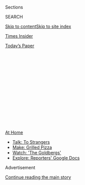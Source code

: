 <div id="app">

<div>

<div>

<div>

<div class="NYTAppHideMasthead css-1q2w90k e1suatyy0">

<div class="section css-ui9rw0 e1suatyy2">

<div class="css-eph4ug er09x8g0">

<div class="css-6n7j50">

</div>

<span class="css-1dv1kvn">Sections</span>

<div class="css-10488qs">

<span class="css-1dv1kvn">SEARCH</span>

</div>

[Skip to content](#site-content)[Skip to site index](#site-index)

</div>

<div id="masthead-section-label" class="css-1wr3we4 eaxe0e00">

[Times
Insider](https://www.nytimes.com/section/reader-center)

</div>

<div class="css-10698na e1huz5gh0">

</div>

</div>

<div id="masthead-bar-one" class="section hasLinks css-15hmgas e1csuq9d3">

<div class="css-uqyvli e1csuq9d0">

</div>

<div class="css-1uqjmks e1csuq9d1">

</div>

<div class="css-9e9ivx">

[](https://myaccount.nytimes.com/auth/login?response_type=cookie&client_id=vi)

</div>

<div class="css-1bvtpon e1csuq9d2">

[Today’s
Paper](https://www.nytimes.com/section/todayspaper)

</div>

</div>

</div>

</div>

<div data-aria-hidden="false">

<div id="site-content" data-role="main">

<div>

<div class="css-1aor85t" style="opacity:0.000000001;z-index:-1;visibility:hidden">

<div class="css-1hqnpie">

<div class="css-epjblv">

<span class="css-17xtcya">[Times
Insider](/section/reader-center)</span><span class="css-x15j1o">|</span><span class="css-fwqvlz">Letting
Their Cameras Transport
You</span>

</div>

<div class="css-k008qs">

<div class="css-1iwv8en">

<span class="css-18z7m18"></span>

<div>

</div>

</div>

<span class="css-1n6z4y">https://nyti.ms/33mDoSO</span>

<div class="css-1705lsu">

<div class="css-4xjgmj">

<div class="css-4skfbu" data-role="toolbar" data-aria-label="Social Media Share buttons, Save button, and Comments Panel with current comment count" data-testid="share-tools">

  - 
  - 
  - 
  - 
    
    <div class="css-6n7j50">
    
    </div>

  - 
  - 

</div>

</div>

</div>

</div>

</div>

</div>

<div id="NYT_TOP_BANNER_REGION" class="css-13pd83m">

<div>

<div id="maps-athome-menu" class="section interactive-content interactive-size-medium css-1edisqu">

<div class="css-17ih8de interactive-body">

<div class="at-home-nav__innerContainer">

<div class="at-home-nav__title">

[At
Home](https://www.nytimes.com/spotlight/at-home?action=click&pgtype=Article&state=default&region=TOP_BANNER&context=at_home_menu)

</div>

  - [Talk: To
    Strangers](https://www.nytimes.com/2020/08/03/well/family/the-benefits-of-talking-to-strangers.html?action=click&pgtype=Article&state=default&region=TOP_BANNER&context=at_home_menu)
  - [Make: Grilled
    Pizza](https://www.nytimes.com/2020/08/01/at-home/coronavirus-make-pizza-on-a-grill.html?action=click&pgtype=Article&state=default&region=TOP_BANNER&context=at_home_menu)
  - [Watch: 'The
    Goldbergs'](https://www.nytimes.com/2020/07/31/arts/television/goldbergs-abc-stream.html?action=click&pgtype=Article&state=default&region=TOP_BANNER&context=at_home_menu)
  - [Explore: Reporters' Google
    Docs](https://www.nytimes.com/interactive/2020/at-home/even-more-reporters-editors-diaries-lists-recommendations.html?action=click&pgtype=Article&state=default&region=TOP_BANNER&context=at_home_menu)

</div>

</div>

</div>

</div>

</div>

<div id="top-wrapper" class="css-1sy8kpn">

<div id="top-slug" class="css-l9onyx">

Advertisement

</div>

[Continue reading the main
story](#after-top)

<div class="ad top-wrapper" style="text-align:center;height:100%;display:block;min-height:250px">

<div id="top" class="place-ad" data-position="top" data-size-key="top">

</div>

</div>

<div id="after-top">

</div>

</div>

<div>

<div id="sponsor-wrapper" class="css-1hyfx7x">

<div id="sponsor-slug" class="css-19vbshk">

Supported by

</div>

[Continue reading the main
story](#after-sponsor)

<div id="sponsor" class="ad sponsor-wrapper" style="text-align:center;height:100%;display:block">

</div>

<div id="after-sponsor">

</div>

</div>

<div class="css-186x18t">

Times Insider

</div>

<div class="css-1vkm6nb ehdk2mb0">

# Letting Their Cameras Transport You

</div>

With some of the finest photojournalists as your guide, The World
Through a Lens series offers immersive escapes.

<div class="css-18e8msd">

<div class="css-pdw9fk epjyd6m0">

<div class="css-1txwxcy ey68jwv0" data-aria-hidden="true">

[![Stephen
Hiltner](https://static01.nyt.com/images/2018/06/13/multimedia/author-stephen-hiltner/author-stephen-hiltner-thumbLarge-v2.jpg
"Stephen Hiltner")](https://www.nytimes.com/by/stephen-hiltner)[![Phaedra
Brown](https://static01.nyt.com/images/2019/03/01/multimedia/author-phaedra-brown/author-phaedra-brown-thumbLarge.png
"Phaedra Brown")](https://www.nytimes.com/by/phaedra-brown)

</div>

<div class="css-1baulvz">

By [<span class="css-1baulvz" itemprop="name">Stephen
Hiltner</span>](https://www.nytimes.com/by/stephen-hiltner) and
[<span class="css-1baulvz last-byline" itemprop="name">Phaedra
Brown</span>](https://www.nytimes.com/by/phaedra-brown)

</div>

</div>

  - 
    
    <div class="css-ld3wwf e16638kd2">
    
    Aug. 3,
    2020
    
    </div>

  - 
    
    <div class="css-4xjgmj">
    
    <div class="css-d8bdto" data-role="toolbar" data-aria-label="Social Media Share buttons, Save button, and Comments Panel with current comment count" data-testid="share-tools">
    
      - 
      - 
      - 
      - 
        
        <div class="css-6n7j50">
        
        </div>
    
      - 
      - 
    
    </div>
    
    </div>

</div>

</div>

<div class="section meteredContent css-1r7ky0e" name="articleBody" itemprop="articleBody">

<div class="css-1fanzo5 StoryBodyCompanionColumn">

<div class="css-53u6y8">

[*Times Insider*](https://www.nytimes.com/series/times-insider)
*explains who we are and what we do, and delivers behind-the-scenes
insights into how our journalism comes together.*

For those of us lucky enough to have avoided the coronavirus itself, the
most noticeable change in our daily reality might be our relative lack
of mobility. Traveling to the grocery store can feel like an odyssey.
Traveling internationally can feel like a [distant
dream](https://www.nytimes.com/2020/07/28/travel/future-travel-bucket-list-coronavirus.html).

Of course, the loss of our collective ability to travel pales in
comparison to the
[many](https://www.nytimes.com/interactive/2020/05/24/us/us-coronavirus-deaths-100000.html)
[other](https://www.nytimes.com/interactive/2020/03/27/world/europe/coronavirus-italy-bergamo.html)
[existential](https://www.nytimes.com/2020/04/22/world/africa/coronavirus-hunger-crisis.html)
[crises](https://www.nytimes.com/interactive/2020/world/coronavirus-health-care-workers.html)
[posed](https://www.nytimes.com/2020/05/04/nyregion/coronavirus-nyc-burials-muslim.html)
[by](https://www.nytimes.com/2020/07/01/nyregion/Coronavirus-hospitals.html)
[this](https://www.nytimes.com/2020/06/22/nyregion/nyc-evictions-moratorium-coronavirus.html)
[pandemic](https://www.nytimes.com/2020/07/23/business/economy/unemployment-economy-coronavirus.html).
But there’s no denying that, for many of us, our inability to venture
out — beyond the borders of our homes, our states, our countries — has
made the past several months (and the prospect of many months to come)
all the more challenging.

So, back in March, as travel restrictions began to lock people in place
all around the world, we editors on the Travel desk launched a new
visual series to help readers cope. We called it [The World Through a
Lens](https://www.nytimes.com/column/the-world-through-a-lens). The idea
was to showcase some of our planet’s most beautiful and intriguing
places, and to introduce readers to aspects of global culture — whether
[agricultural](https://www.nytimes.com/2020/05/12/travel/italy-saffron.html)
or
[religious](https://www.nytimes.com/2020/04/22/travel/a-glimpse-inside-the-secluded-world-of-a-georgian-convent.html)
or
[historical](https://www.nytimes.com/2020/04/15/travel/colombia-lost-city-ciudad-perdida.html)
— that, in these months of stasis, might otherwise have remained hidden
from our
view.

</div>

</div>

<div id="scrolly-instance-1" class="css-72v2ez scrolly-container">

<div class="css-138aqwl">

<div class="css-i4j11y">

![photo](https://static01.nyt.com/images/2020/08/03/travel/31insider-trv-1/13travel-vermont-1-mobileMasterAt3x-v2.jpg)![photo](https://static01.nyt.com/images/2020/08/03/travel/31insider-trv-2/15travel-colombia-04-mobileMasterAt3x.jpg)![photo](https://static01.nyt.com/images/2020/08/03/travel/31insider-trv/27travel-michigan-09-mobileMasterAt3x.jpg)

Caleb Kenna

</div>

</div>

The photographer Caleb Kenna specializes in aerial photography. This
shot was taken in Goshen, Vt., using a drone.

Stephen Hiltner, an editor on the Travel team, photographed and wrote
about Colombia’s ancient Ciudad Perdida. The trail to Ciudad Perdida
follows the Buritaca River, whose waters offer trekkers a chance to cool
off during unforgivingly hot days.

Tony Cenicola captured this shot of a bull moose at the Rock Harbor
Campground on Michigan’s Isle Royale.

</div>

<div class="css-1fanzo5 StoryBodyCompanionColumn">

<div class="css-53u6y8">

Our goal with this series is slightly different from that of our typical
Travel fare. Instead of inspiring travel among our readers or describing
the travels of our contributors, we’re aiming to *approximate* elements
of travel itself — to provide a kind of virtual travel substitute that
soothes, transports and distracts.

But escapism isn’t the only objective. At its best, travel can transform
us: It can awaken us to the [restorative power of
nature](https://www.nytimes.com/2020/06/24/travel/dolomites-italy-hut-hiking.html);
it can broaden our ability to [understand and appreciate dissimilar
cultures](https://www.nytimes.com/2020/06/08/travel/lens-sheep-island-maine.html);
it can help us become more empathetic to [people whose lives fall
outside the scope of our day-to-day
routines](https://www.nytimes.com/2020/06/15/travel/gujarat-india-portraits.html).
These, too, are things we hope the series can provide, especially at a
time when such transformations aren’t available to many of us via direct
experience.

To achieve all that, we’ve tried to create immersive visual experiences;
every story in the series is driven by images. (Instead of assigning
photographers to shoot new work, we are relying on photojournalists with
previously shot, and unpublished, portfolios.) We’ve also tried to
create a more intuitive and symbiotic relationship between images and
text. (In most cases, the journalist who took the pictures is also the
one who wrote the copy.) And as a general rule, we’ve avoided “service”
information: no hotel plugs or restaurant reviews, no recommended
itineraries. The focus is on the people and the places themselves, as
seen and captured by some of the best photojournalists in the world.

</div>

</div>

<div class="css-1fanzo5 StoryBodyCompanionColumn">

<div class="css-53u6y8">

In this week’s installment, we carry you to rural Patagonia to observe
some of the region’s remote schoolhouses. As with our other destinations
(dip into the [four-month
archive](https://www.nytimes.com/column/the-world-through-a-lens) to see
more), we hope you enjoy — and are transformed by — the virtual journey.

</div>

</div>

<div>

</div>

</div>

<div>

</div>

<div>

</div>

<div>

</div>

<div>

<div id="bottom-wrapper" class="css-1ede5it">

<div id="bottom-slug" class="css-l9onyx">

Advertisement

</div>

[Continue reading the main
story](#after-bottom)

<div id="bottom" class="ad bottom-wrapper" style="text-align:center;height:100%;display:block;min-height:90px">

</div>

<div id="after-bottom">

</div>

</div>

</div>

</div>

</div>

## Site Index

<div>

</div>

## Site Information Navigation

  - [© <span>2020</span> <span>The New York Times
    Company</span>](https://help.nytimes.com/hc/en-us/articles/115014792127-Copyright-notice)

<!-- end list -->

  - [NYTCo](https://www.nytco.com/)
  - [Contact
    Us](https://help.nytimes.com/hc/en-us/articles/115015385887-Contact-Us)
  - [Work with us](https://www.nytco.com/careers/)
  - [Advertise](https://nytmediakit.com/)
  - [T Brand Studio](http://www.tbrandstudio.com/)
  - [Your Ad
    Choices](https://www.nytimes.com/privacy/cookie-policy#how-do-i-manage-trackers)
  - [Privacy](https://www.nytimes.com/privacy)
  - [Terms of
    Service](https://help.nytimes.com/hc/en-us/articles/115014893428-Terms-of-service)
  - [Terms of
    Sale](https://help.nytimes.com/hc/en-us/articles/115014893968-Terms-of-sale)
  - [Site
    Map](https://spiderbites.nytimes.com)
  - [Help](https://help.nytimes.com/hc/en-us)
  - [Subscriptions](https://www.nytimes.com/subscription?campaignId=37WXW)

</div>

</div>

</div>

</div>
